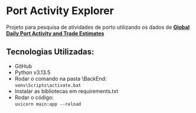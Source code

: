 # Port Activity Explorer
Projeto para pesquisa de atividades de porto utilizando os dados de [**Global Daily Port Activity and Trade Estimates**](https://www.kaggle.com/datasets/arunvithyasegar/daily-port-activity-data-and-trade-estimates/data)

## Tecnologias Utilizadas:
- GitHub
- Python v3.13.5
- Rodar o comando na pasta \BackEnd:<br>
    `venv\Scripts\activate.bat` <!--Gostaria que mostrasse que é um comando CMD-->
- Instalar as bibliotecas em requirements.txt
- Rodar o código:<br>
    `uvicorn main:app --reload`